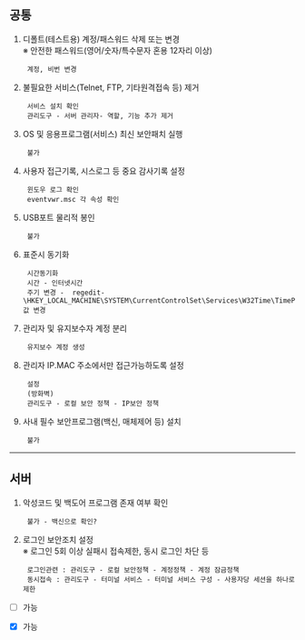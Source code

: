 공통
---

1. 디폴트(테스트용) 계정/패스워드 삭제 또는 변경  
※ 안전한 패스워드(영어/숫자/특수문자 혼용 12자리 이상)  

        계정, 비번 변경

2. 불필요한 서비스(Telnet, FTP, 기타원격접속 등) 제거 

        서비스 설치 확인
        관리도구 - 서버 관리자- 역할, 기능 추가 제거

3. OS 및 응용프로그램(서비스) 최신 보안패치 실행  
        
        불가

4. 사용자 접근기록, 시스로그 등 중요 감사기록 설정

        윈도우 로그 확인
        eventvwr.msc 각 속성 확인

5. USB포트 물리적 봉인

        불가

6. 표준시 동기화

        시간동기화
        시간 - 인터넷시간
        주기 변경 -  regedit-\HKEY_LOCAL_MACHINE\SYSTEM\CurrentControlSet\Services\W32Time\TimeProviders\NtpClient\SpecialPollInterval 값 변경

7. 관리자 및 유지보수자 계정 분리

        유지보수 계정 생성

8. 관리자 IP․MAC 주소에서만 접근가능하도록 설정
        
        설정
        (방화벽)
        관리도구 - 로컬 보안 정책 - IP보안 정책

9. 사내 필수 보안프로그램(백신, 매체제어 등) 설치

        불가

***

서버
---


1. 악성코드 및 백도어 프로그램 존재 여부 확인

        불가 - 백신으로 확인? 

2. 로그인 보안조치 설정  
※ 로그인 5회 이상 실패시 접속제한, 동시 로그인 차단 등

        로그인관련 : 관리도구 - 로컬 보안정책 - 계정정책 - 계정 잠금정책
        동시접속 : 관리도구 - 터미널 서비스 - 터미널 서비스 구성 - 사용자당 세션을 하나로 제한



- [ ] 가능
- [x] 가능
  